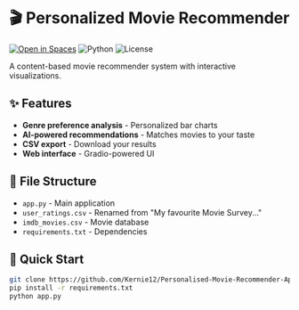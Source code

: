 # 🎬 Personalized Movie Recommender

[![Open in Spaces](https://img.shields.io/badge/🤗-Demo%20on%20HuggingFace-blue)](https://huggingface.co/spaces/Kernie12/movie-recommender)
![Python](https://img.shields.io/badge/python-3.8%2B-blue)
![License](https://img.shields.io/badge/license-MIT-green)

A content-based movie recommender system with interactive visualizations.

## ✨ Features
- **Genre preference analysis** - Personalized bar charts
- **AI-powered recommendations** - Matches movies to your taste
- **CSV export** - Download your results
- **Web interface** - Gradio-powered UI

## 📂 File Structure
- `app.py` - Main application
- `user_ratings.csv` - Renamed from "My favourite Movie Survey..."
- `imdb_movies.csv` - Movie database 
- `requirements.txt` - Dependencies

## 🚀 Quick Start
```bash
git clone https://github.com/Kernie12/Personalised-Movie-Recommender-App.git
pip install -r requirements.txt
python app.py
